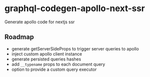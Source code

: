# graphql-codegen-apollo-next-ssr
Generate apollo code for nextjs ssr

## Roadmap
- generate getServerSideProps to trigger server queries to apollo
- inject custom apollo client instance
- generate persisted queries hashes
- add `__typename` props to each document query
- option to provide a custom query executor
